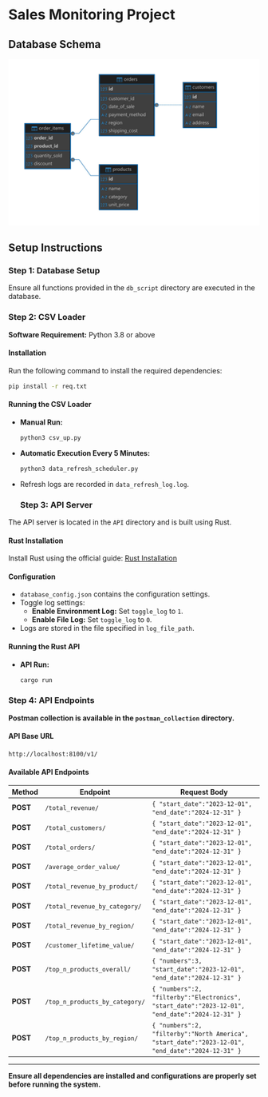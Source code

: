 # Sales Monitoring Project

## Database Schema
![Database Schema](schema_diagram/schema_diagram.jpeg)

## Setup Instructions

### Step 1: Database Setup
Ensure all functions provided in the `db_script` directory are executed in the database.

### Step 2: CSV Loader
**Software Requirement:** Python 3.8 or above

#### Installation
Run the following command to install the required dependencies:
```sh
pip install -r req.txt
```

#### Running the CSV Loader
- **Manual Run:**
  ```sh
  python3 csv_up.py
  ```
- **Automatic Execution Every 5 Minutes:**
  ```sh
  python3 data_refresh_scheduler.py
  ```
- Refresh logs are recorded in `data_refresh_log.log`.

  ### Step 3: API Server
The API server is located in the `API` directory and is built using Rust.

#### Rust Installation
Install Rust using the official guide: [Rust Installation](https://www.rust-lang.org/tools/install)

#### Configuration
- `database_config.json` contains the configuration settings.
- Toggle log settings:
  - **Enable Environment Log:** Set `toggle_log` to `1`.
  - **Enable File Log:** Set `toggle_log` to `0`.
- Logs are stored in the file specified in `log_file_path`.

#### Running the Rust API
- **API Run:**
  ```sh
  cargo run
  ```

### Step 4: API Endpoints
**Postman collection is available in the `postman_collection` directory.**

#### API Base URL
```
http://localhost:8100/v1/
```

#### Available API Endpoints

| Method | Endpoint | Request Body |
|--------|---------|--------------|
| **POST** | `/total_revenue/` | `{ "start_date":"2023-12-01", "end_date":"2024-12-31" }` |
| **POST** | `/total_customers/` | `{ "start_date":"2023-12-01", "end_date":"2024-12-31" }` |
| **POST** | `/total_orders/` | `{ "start_date":"2023-12-01", "end_date":"2024-12-31" }` |
| **POST** | `/average_order_value/` | `{ "start_date":"2023-12-01", "end_date":"2024-12-31" }` |
| **POST** | `/total_revenue_by_product/` | `{ "start_date":"2023-12-01", "end_date":"2024-12-31" }` |
| **POST** | `/total_revenue_by_category/` | `{ "start_date":"2023-12-01", "end_date":"2024-12-31" }` |
| **POST** | `/total_revenue_by_region/` | `{ "start_date":"2023-12-01", "end_date":"2024-12-31" }` |
| **POST** | `/customer_lifetime_value/` | `{ "start_date":"2023-12-01", "end_date":"2024-12-31" }` |
| **POST** | `/top_n_products_overall/` | `{ "numbers":3, "start_date":"2023-12-01", "end_date":"2024-12-31" }` |
| **POST** | `/top_n_products_by_category/` | `{ "numbers":2, "filterby":"Electronics", "start_date":"2023-12-01", "end_date":"2024-12-31" }` |
| **POST** | `/top_n_products_by_region/` | `{ "numbers":2, "filterby":"North America", "start_date":"2023-12-01", "end_date":"2024-12-31" }` |



---

**Ensure all dependencies are installed and configurations are properly set before running the system.**

